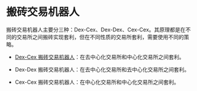 # 搬砖交易机器人

搬砖交易机器人主要分三种：Dex-Cex、Dex-Dex、Cex-Cex。其原理都是在不同的交易所之间搬砖实现套利，但在不同性质的交易所套利，需要使用不同的策略。

- [Dex-Cex 搬砖交易机器人](./Dex-Cex.md)：在去中心化交易所和中心化交易所之间套利。

- Dex-Dex 搬砖交易机器人：在去中心化交易所和去中心化交易所之间套利。

- Cex-Cex 搬砖交易机器人：在中心化交易所和中心化交易所之间套利。